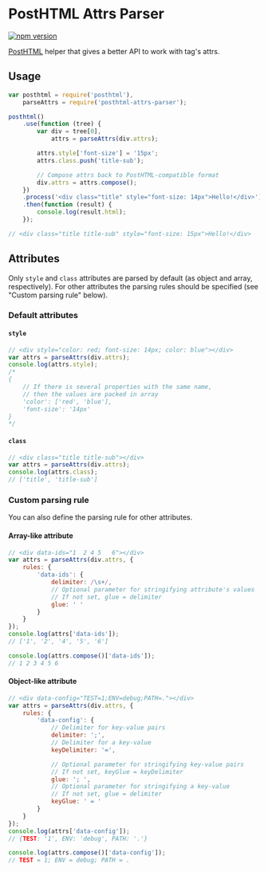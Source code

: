 # PostHTML Attrs Parser
[![npm version](https://badge.fury.io/js/posthtml-attrs-parser.svg)](http://badge.fury.io/js/posthtml-attrs-parser)

[PostHTML](https://github.com/posthtml/posthtml) helper that gives a better API to work with tag's attrs.


## Usage
```js
var posthtml = require('posthtml'),
    parseAttrs = require('posthtml-attrs-parser');

posthtml()
    .use(function (tree) {
        var div = tree[0],
            attrs = parseAttrs(div.attrs);

        attrs.style['font-size'] = '15px';
        attrs.class.push('title-sub');

		// Compose attrs back to PostHTML-compatible format
        div.attrs = attrs.compose();
    })
    .process('<div class="title" style="font-size: 14px">Hello!</div>')
    .then(function (result) {
        console.log(result.html);
    });

// <div class="title title-sub" style="font-size: 15px">Hello!</div>
```


## Attributes
Only `style` and `class` attributes are parsed by default (as object and array, respectively).
For other attributes the parsing rules should be specified (see "Custom parsing rule" below).


### Default attributes
#### `style`
```js
// <div style="color: red; font-size: 14px; color: blue"></div>
var attrs = parseAttrs(div.attrs);
console.log(attrs.style);
/*
{
    // If there is several properties with the same name,
    // then the values are packed in array
    'color': ['red', 'blue'],
    'font-size': '14px'
}
*/
```


#### `class`
```js
// <div class="title title-sub"></div>
var attrs = parseAttrs(div.attrs);
console.log(attrs.class);
// ['title', 'title-sub']
```


### Custom parsing rule
You can also define the parsing rule for other attributes.

#### Array-like attribute
```js
// <div data-ids="1  2 4 5   6"></div>
var attrs = parseAttrs(div.attrs, {
    rules: {
		'data-ids': {
			delimiter: /\s+/,
            // Optional parameter for stringifying attribute's values
            // If not set, glue = delimiter
			glue: ' '
		}
	}
});
console.log(attrs['data-ids']);
// ['1', '2', '4', '5', '6']

console.log(attrs.compose()['data-ids']);
// 1 2 3 4 5 6
```


#### Object-like attribute
```js
// <div data-config="TEST=1;ENV=debug;PATH=."></div>
var attrs = parseAttrs(div.attrs, {
	rules: {
		'data-config': {
            // Delimiter for key-value pairs
			delimiter: ';',
            // Delimiter for a key-value
			keyDelimiter: '=',

            // Optional parameter for stringifying key-value pairs
            // If not set, keyGlue = keyDelimiter
			glue: '; ',
            // Optional parameter for stringifying a key-value
            // If not set, glue = delimiter
            keyGlue: ' = '
		}
	}
});
console.log(attrs['data-config']);
// {TEST: '1', ENV: 'debug', PATH: '.'}

console.log(attrs.compose()['data-config']);
// TEST = 1; ENV = debug; PATH = .
```
